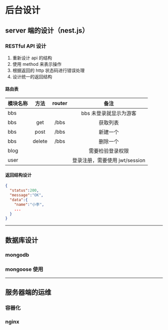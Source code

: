 # 后台设计

## server 端的设计（nest.js）

### RESTful API 设计

1. 重新设计 api 的结构
2. 使用 method 来表示操作
3. 根据返回的 http 状态码进行错误处理
4. 设计统一的返回结构

#### 路由表

| 模块名称 | 方法 | router |              备注              |
| -------- | :--: | :----: | :----------------------------: |
| bbs      |      |        |     bbs 未登录就显示为游客     |
| bbs      | get  |  /bbs  |            获取列表            |
| bbs      | post  |  /bbs  |            新建一个            |
| bbs      | delete  |  /bbs  |            删除一个            |
| blog     |      |        |        需要检验登录权限        |
| user     |      |        | 登录注册，需要使用 jwt/session |

#### 返回结构设计

```json
{
  "status":200,
  "message":"OK",
  "data":{
    "name":"小李",
    ...
  }
}
```

---

## 数据库设计

### mongodb

### mongoose 使用

---

## 服务器端的运维

### 容器化

### nginx
